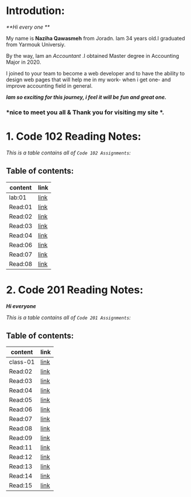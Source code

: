 # Introdution: 

 _**Hi every one **_  

My name is **Naziha Qawasmeh** from Joradn. Iam 34 years old.I graduated from Yarmouk Universiy. 

By the way, Iam an *Accountant* .I obtained Master degree in Accounting Major in 2020.

I joined to your team to become a web developer and to have the ability to design web pages that will help me in my work- when i get one- and improve accounting field in general.

_**Iam so exciting for this journey, i feel it will be fun and great one.**_

### *nice to meet you all & Thank you for visiting my site *. 



# 1. Code 102 Reading Notes:

*This is a table contains all of `Code 102 Assignments`:* 

## Table of contents:

|  content       | link |
| ----------    | ----------- |
| lab:01         |[link](https://naziha-1986.github.io/reading-notes.md/Lab:01b)        |
| Read:01      | [link](https://naziha-1986.github.io/reading-notes.md/Read:01) |
|Read:02|[link](https://naziha-1986.github.io/reading-notes.md/Read:02)
|Read:03 | [link](https://naziha-1986.github.io/reading-notes.md/Read:03)|
|Read:04| [link](https://naziha-1986.github.io/reading-notes.md/Read:04)|
|Read:06|[link](https://naziha-1986.github.io/reading-notes.md/Read:06)
|Read:07|[link](https://naziha-1986.github.io/reading-notes.md/Read:07)
|Read:08|[link](https://naziha-1986.github.io/reading-notes.md/Read:08)

             
             
# 2. Code 201 Reading Notes:

**_Hi everyone_**

*This is a table contains all of `Code 201 Assignments`:* 


## Table of contents:

|  content       | link |
| ----------    | ----------- |
|class-01 |[link](https://naziha-1986.github.io/reading-notes.md/class-01)    |
|Read:02|[link]()     |
|Read:03| [link]()    |
|Read:04| [link]()    |
|Read:05| [link]()    |
|Read:06|[link]()     |
|Read:07|[link]()     |
|Read:08|[link]()     | 
|Read:09|[link]()     |
|Read:11|[link]()     |
|Read:12|[link]()     |
|Read:13|[link]()     |
|Read:14|[link]()     |
|Read:15|[link]()     |
